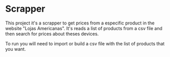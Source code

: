 # Scrapper

This project it's a scrapper to get prices from a especific product in the website "Lojas Americanas". It's reads a list of products from a csv file and then search for prices about theses devices.

To run you will need to import or build a csv file with the list of products that you want.